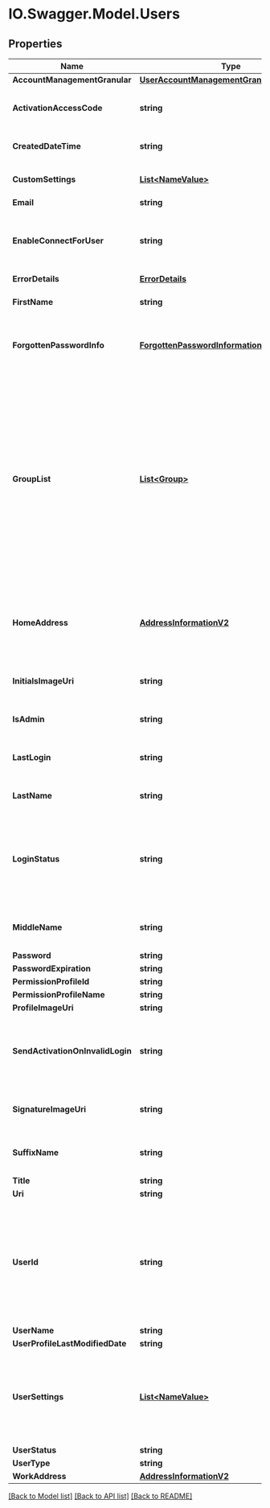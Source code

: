 # IO.Swagger.Model.Users
## Properties

Name | Type | Description | Notes
------------ | ------------- | ------------- | -------------
**AccountManagementGranular** | [**UserAccountManagementGranularInformation**](UserAccountManagementGranularInformation.md) |  | [optional] 
**ActivationAccessCode** | **string** | The activation code the new user must enter when activating their account. | [optional] 
**CreatedDateTime** | **string** | Indicates the date and time the item was created. | [optional] 
**CustomSettings** | [**List&lt;NameValue&gt;**](NameValue.md) | The name/value pair information for the user custom setting. | [optional] 
**Email** | **string** |  | [optional] 
**EnableConnectForUser** | **string** | Specifies whether the user is enabled for updates from DocuSign Connect. Valid values: true or false. | [optional] 
**ErrorDetails** | [**ErrorDetails**](ErrorDetails.md) |  | [optional] 
**FirstName** | **string** | The user&#39;s first name.  Maximum Length: 50 characters. | [optional] 
**ForgottenPasswordInfo** | [**ForgottenPasswordInformation**](ForgottenPasswordInformation.md) | A complex element that has up to four Question/Answer pairs for forgotten password information. | [optional] 
**GroupList** | [**List&lt;Group&gt;**](Group.md) | A list of the group information for groups to add the user to. Group information can be found by calling [ML:GET group information]. The only required parameter is groupId.   The parameters are:  * groupId - The DocuSign group ID for the group. * groupName - The name of the group * permissionProfileId - The ID of the permission profile associated with the group. * groupType - The group type.  | [optional] 
**HomeAddress** | [**AddressInformationV2**](AddressInformationV2.md) | Specifies the email for the signing host. It is a Required element for In Person Signers recipient Type.  Maximum Length: 100 characters. | [optional] 
**InitialsImageUri** | **string** | Contains the URI for an endpoint that you can use to retrieve the initials image. | [optional] 
**IsAdmin** | **string** | Determines if the feature set is actively set as part of the plan. | [optional] 
**LastLogin** | **string** | Shows the date-time when the user last logged on to the system. | [optional] 
**LastName** | **string** | The user&#39;s last name.  Maximum Length: 50 characters. | [optional] 
**LoginStatus** | **string** | Shows the current status of the user&#39;s password. Possible values are:   * password_reset * password_active * password_expired * password_locked * password_reset_failed   | [optional] 
**MiddleName** | **string** | The user&#39;s middle name.  Maximum Length: 50 characters. | [optional] 
**Password** | **string** |  | [optional] 
**PasswordExpiration** | **string** |  | [optional] 
**PermissionProfileId** | **string** |  | [optional] 
**PermissionProfileName** | **string** |  | [optional] 
**ProfileImageUri** | **string** |  | [optional] 
**SendActivationOnInvalidLogin** | **string** | When set to **true**, specifies that an additional activation email is sent to the user if they fail a log on before activating their account.  | [optional] 
**SignatureImageUri** | **string** | Contains the URI for an endpoint that you can use to retrieve the signature image. | [optional] 
**SuffixName** | **string** | The suffix for the user&#39;s name.   Maximum Length: 50 characters.  | [optional] 
**Title** | **string** | The title of the user. | [optional] 
**Uri** | **string** |  | [optional] 
**UserId** | **string** | The user ID of the user being accessed. Generally this is the user ID of the authenticated user, but if the authenticated user is an Admin on the account, this may be another user the Admin user is accessing. | [optional] 
**UserName** | **string** |  | [optional] 
**UserProfileLastModifiedDate** | **string** |  | [optional] 
**UserSettings** | [**List&lt;NameValue&gt;**](NameValue.md) |  The name/value pair information for user settings. These determine the actions that a user can take in the account. The &#x60;[ML:userSettings]&#x60; are listed and described below. | [optional] 
**UserStatus** | **string** |  | [optional] 
**UserType** | **string** |  | [optional] 
**WorkAddress** | [**AddressInformationV2**](AddressInformationV2.md) |  | [optional] 

[[Back to Model list]](../README.md#documentation-for-models) [[Back to API list]](../README.md#documentation-for-api-endpoints) [[Back to README]](../README.md)

